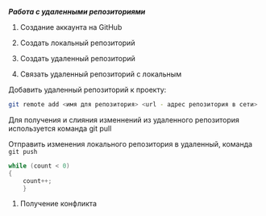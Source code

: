 ***Работа с удаленными репозиториями***

1. Создание аккаунта на GitHub

2. Создать локальный репозиторий

3. Создать удаленный репозиторий

4. Связать удаленный репозиторий с локальным

Добавить удаленный репозиторий к проекту:

```Bash
git remote add <имя для репозитория> <url - адрес репозитория в сети>
```
Для получения и слияния изменнений из удаленного репозитория используется команда git pull

Отправить изменения локального репозитория в удаленный, команда `git push`

```C#
while (count < 0)
{
    count++;
    }
```

1. Получение конфликта 